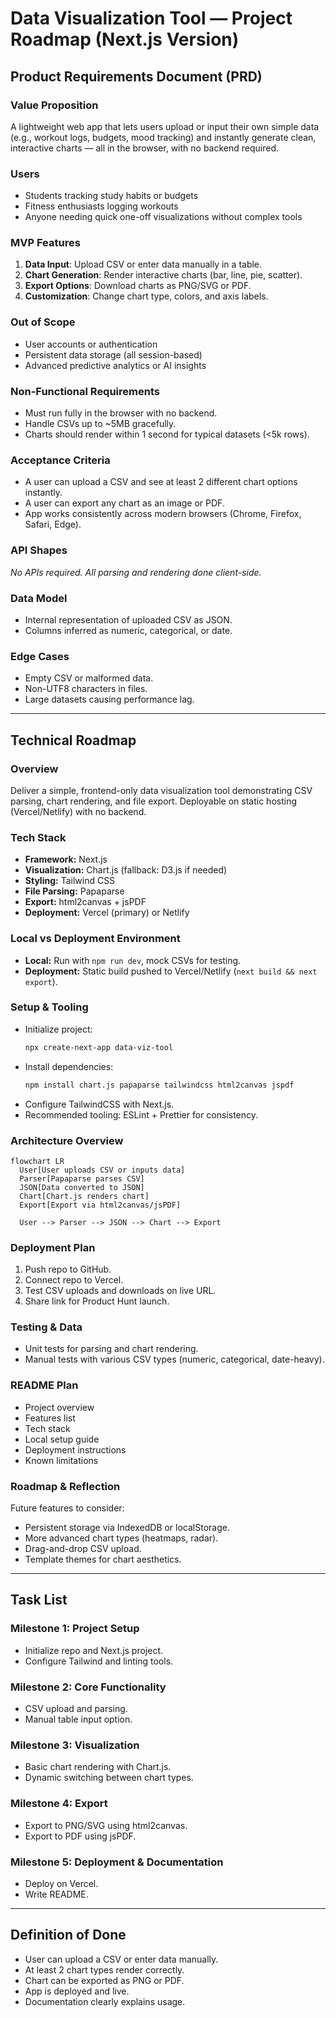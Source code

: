 # Data Visualization Tool — Project Roadmap (Next.js Version)

## Product Requirements Document (PRD)

### Value Proposition
A lightweight web app that lets users upload or input their own simple data (e.g., workout logs, budgets, mood tracking) and instantly generate clean, interactive charts — all in the browser, with no backend required.

### Users
- Students tracking study habits or budgets  
- Fitness enthusiasts logging workouts  
- Anyone needing quick one-off visualizations without complex tools  

### MVP Features
1. **Data Input**: Upload CSV or enter data manually in a table.  
2. **Chart Generation**: Render interactive charts (bar, line, pie, scatter).  
3. **Export Options**: Download charts as PNG/SVG or PDF.  
4. **Customization**: Change chart type, colors, and axis labels.  

### Out of Scope
- User accounts or authentication  
- Persistent data storage (all session-based)  
- Advanced predictive analytics or AI insights  

### Non-Functional Requirements
- Must run fully in the browser with no backend.  
- Handle CSVs up to ~5MB gracefully.  
- Charts should render within 1 second for typical datasets (<5k rows).  

### Acceptance Criteria
- A user can upload a CSV and see at least 2 different chart options instantly.  
- A user can export any chart as an image or PDF.  
- App works consistently across modern browsers (Chrome, Firefox, Safari, Edge).  

### API Shapes
_No APIs required. All parsing and rendering done client-side._

### Data Model
- Internal representation of uploaded CSV as JSON.  
- Columns inferred as numeric, categorical, or date.  

### Edge Cases
- Empty CSV or malformed data.  
- Non-UTF8 characters in files.  
- Large datasets causing performance lag.  

---

## Technical Roadmap

### Overview
Deliver a simple, frontend-only data visualization tool demonstrating CSV parsing, chart rendering, and file export. Deployable on static hosting (Vercel/Netlify) with no backend.

### Tech Stack
- **Framework:** Next.js  
- **Visualization:** Chart.js (fallback: D3.js if needed)  
- **Styling:** Tailwind CSS  
- **File Parsing:** Papaparse  
- **Export:** html2canvas + jsPDF  
- **Deployment:** Vercel (primary) or Netlify  

### Local vs Deployment Environment
- **Local:** Run with `npm run dev`, mock CSVs for testing.  
- **Deployment:** Static build pushed to Vercel/Netlify (`next build && next export`).  

### Setup & Tooling
- Initialize project:  
  ```bash
  npx create-next-app data-viz-tool
  ```  
- Install dependencies:  
  ```bash
  npm install chart.js papaparse tailwindcss html2canvas jspdf
  ```  
- Configure TailwindCSS with Next.js.  
- Recommended tooling: ESLint + Prettier for consistency.  

### Architecture Overview
```mermaid
flowchart LR
  User[User uploads CSV or inputs data]
  Parser[Papaparse parses CSV]
  JSON[Data converted to JSON]
  Chart[Chart.js renders chart]
  Export[Export via html2canvas/jsPDF]

  User --> Parser --> JSON --> Chart --> Export
```

### Deployment Plan
1. Push repo to GitHub.  
2. Connect repo to Vercel.  
3. Test CSV uploads and downloads on live URL.  
4. Share link for Product Hunt launch.  

### Testing & Data
- Unit tests for parsing and chart rendering.  
- Manual tests with various CSV types (numeric, categorical, date-heavy).  

### README Plan
- Project overview  
- Features list  
- Tech stack  
- Local setup guide  
- Deployment instructions  
- Known limitations  

### Roadmap & Reflection
Future features to consider:  
- Persistent storage via IndexedDB or localStorage.  
- More advanced chart types (heatmaps, radar).  
- Drag-and-drop CSV upload.  
- Template themes for chart aesthetics.  

---

## Task List

### Milestone 1: Project Setup
- Initialize repo and Next.js project.  
- Configure Tailwind and linting tools.  

### Milestone 2: Core Functionality
- CSV upload and parsing.  
- Manual table input option.  

### Milestone 3: Visualization
- Basic chart rendering with Chart.js.  
- Dynamic switching between chart types.  

### Milestone 4: Export
- Export to PNG/SVG using html2canvas.  
- Export to PDF using jsPDF.  

### Milestone 5: Deployment & Documentation
- Deploy on Vercel.  
- Write README.  

---

## Definition of Done
- User can upload a CSV or enter data manually.  
- At least 2 chart types render correctly.  
- Chart can be exported as PNG or PDF.  
- App is deployed and live.  
- Documentation clearly explains usage.  
